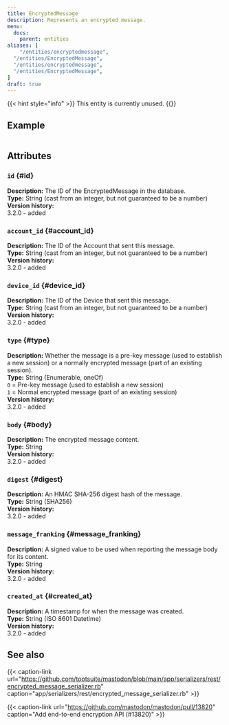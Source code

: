 ```yaml
---
title: EncryptedMessage
description: Represents an encrypted message.
menu:
  docs:
    parent: entities
aliases: [
	"/entities/encryptedmessage",
  "/entities/EncryptedMessage",
  "/entities/encryptedmessage",
  "/entities/EncryptedMessage",
]
draft: true
---
```


{{< hint style="info" >}}
This entity is currently unused.
{{</hint>}}

## Example

```json
```

## Attributes

### `id` {#id}

**Description:** The ID of the EncryptedMessage in the database.\
**Type:** String (cast from an integer, but not guaranteed to be a number)\
**Version history:**\
3.2.0 - added

### `account_id` {#account_id}

**Description:** The ID of the Account that sent this message.\
**Type:** String (cast from an integer, but not guaranteed to be a number)\
**Version history:**\
3.2.0 - added

### `device_id` {#device_id}

**Description:** The ID of the Device that sent this message.\
**Type:** String (cast from an integer, but not guaranteed to be a number)\
**Version history:**\
3.2.0 - added

### `type` {#type}

**Description:** Whether the message is a pre-key message (used to establish a new session) or a normally encrypted message (part of an existing session).\
**Type:** String (Enumerable, oneOf)\
`0` = Pre-key message (used to establish a new session)\
`1` = Normal encrypted message (part of an existing session)\
**Version history:**\
3.2.0 - added

### `body` {#body}

**Description:** The encrypted message content.\
**Type:** String\
**Version history:**\
3.2.0 - added

### `digest` {#digest}

**Description:** An HMAC SHA-256 digest hash of the message.\
**Type:** String (SHA256)\
**Version history:**\
3.2.0 - added

### `message_franking` {#message_franking}

**Description:** A signed value to be used when reporting the message body for its content.\
**Type:** String\
**Version history:**\
3.2.0 - added

### `created_at` {#created_at}

**Description:** A timestamp for when the message was created.\
**Type:** String (ISO 8601 Datetime)\
**Version history:**\
3.2.0 - added

## See also

{{< caption-link url="https://github.com/tootsuite/mastodon/blob/main/app/serializers/rest/encrypted_message_serializer.rb" caption="app/serializers/rest/encrypted_message_serializer.rb" >}}

{{< caption-link url="https://github.com/mastodon/mastodon/pull/13820" caption="Add end-to-end encryption API (#13820)" >}}

